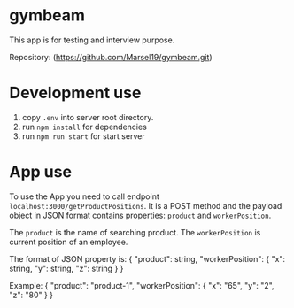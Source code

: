 # gymbeam
This app is for testing and interview purpose.


Repository: (https://github.com/Marsel19/gymbeam.git)

# Development use
1. copy `.env` into server root directory.
2. run `npm install` for dependencies
3. run `npm run start` for start server

# App use
To use the App you need to call endpoint `localhost:3000/getProductPositions`.
It is a POST method and the payload object in JSON format contains properties: `product` and `workerPosition`.

The `product` is the name of searching product.
The `workerPosition` is current position of an employee.

The format of JSON property is:
{
    "product": string,
    "workerPosition": {
        "x": string,
        "y": string,
        "z": string
    }
}

Example:
{
    "product": "product-1",
    "workerPosition": {
        "x": "65",
        "y": "2",
        "z": "80"
    }
}